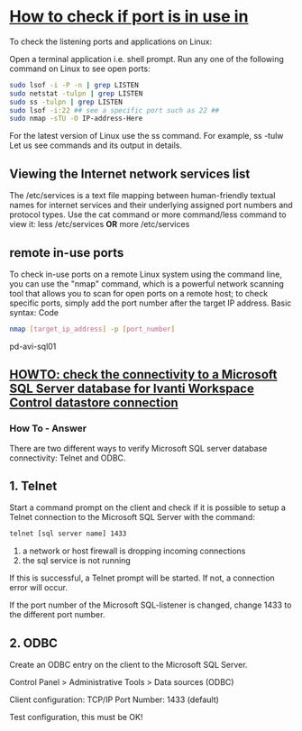 # **[How to check if port is in use in](https://www.cyberciti.biz/faq/unix-linux-check-if-port-is-in-use-command/)**

To check the listening ports and applications on Linux:

Open a terminal application i.e. shell prompt.
Run any one of the following command on Linux to see open ports:

```bash
sudo lsof -i -P -n | grep LISTEN
sudo netstat -tulpn | grep LISTEN
sudo ss -tulpn | grep LISTEN
sudo lsof -i:22 ## see a specific port such as 22 ##
sudo nmap -sTU -O IP-address-Here
```

For the latest version of Linux use the ss command. For example, ss -tulw
Let us see commands and its output in details.

## Viewing the Internet network services list

The /etc/services is a text file mapping between human-friendly textual names for internet services and their underlying assigned port numbers and protocol types. Use the cat command or more command/less command to view it:
less /etc/services
**OR**
more /etc/services

## remote in-use ports

To check in-use ports on a remote Linux system using the command line, you can use the "nmap" command, which is a powerful network scanning tool that allows you to scan for open ports on a remote host; to check specific ports, simply add the port number after the target IP address.
Basic syntax:
Code

```bash
nmap [target_ip_address] -p [port_number] 
```

pd-avi-sql01

## **[HOWTO: check the connectivity to a Microsoft SQL Server database for Ivanti Workspace Control datastore connection](https://forums.ivanti.com/s/article/HOWTO-check-the-connectivity-to-a-Microsoft-SQL-Server-database?language=en_US)**

### How To - Answer

There are two different ways to verify Microsoft SQL server database connectivity: Telnet and ODBC.

## 1. Telnet

Start a command prompt on the client and check if it is possible to setup a Telnet connection to the Microsoft SQL Server with the command:

```bash
telnet [sql server name] 1433
```

1) a network or host firewall is dropping incoming connections
2) the sql service is not running

If this is successful, a Telnet prompt will be started. If not, a connection error will occur.

If the port number of the Microsoft SQL-listener is changed, change 1433 to the different port number.

## 2. ODBC

Create an ODBC entry on the client to the Microsoft SQL Server.

Control Panel > Administrative Tools > Data sources (ODBC)

Client configuration: TCP/IP
Port Number: 1433 (default)

Test configuration, this must be OK!
